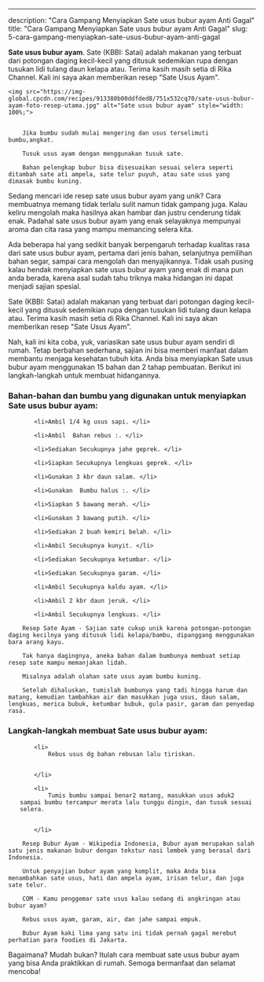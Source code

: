 ---
description: "Cara Gampang Menyiapkan Sate usus bubur ayam Anti Gagal"
title: "Cara Gampang Menyiapkan Sate usus bubur ayam Anti Gagal"
slug: 5-cara-gampang-menyiapkan-sate-usus-bubur-ayam-anti-gagal

<p>
	<strong>Sate usus bubur ayam</strong>. 
	Sate (KBBI: Satai) adalah makanan yang terbuat dari potongan daging kecil-kecil yang ditusuk sedemikian rupa dengan tusukan lidi tulang daun kelapa atau. Terima kasih masih setia di Rika Channel. Kali ini saya akan memberikan resep &#34;Sate Usus Ayam&#34;.
</p>
<p>
	
	<img src="https://img-global.cpcdn.com/recipes/913380b00ddfded8/751x532cq70/sate-usus-bubur-ayam-foto-resep-utama.jpg" alt="Sate usus bubur ayam" style="width: 100%;">
	
	
		Jika bumbu sudah mulai mengering dan usus terselimuti bumbu,angkat.
	
		Tusuk usus ayam dengan menggunakan tusuk sate.
	
		Bahan pelengkap bubur bisa disesuaikan sesuai selera seperti ditambah sate ati ampela, sate telur puyuh, atau sate usus yang dimasak bumbu kuning.
	
</p>

<p>
	Sedang mencari ide resep sate usus bubur ayam yang unik? Cara membuatnya memang tidak terlalu sulit namun tidak gampang juga. Kalau keliru mengolah maka hasilnya akan hambar dan justru cenderung tidak enak. Padahal sate usus bubur ayam yang enak selayaknya mempunyai aroma dan cita rasa yang mampu memancing selera kita.
</p>

<p>
	Ada beberapa hal yang sedikit banyak berpengaruh terhadap kualitas rasa dari sate usus bubur ayam, pertama dari jenis bahan, selanjutnya pemilihan bahan segar, sampai cara mengolah dan menyajikannya. Tidak usah pusing kalau hendak menyiapkan sate usus bubur ayam yang enak di mana pun anda berada, karena asal sudah tahu triknya maka hidangan ini dapat menjadi sajian spesial.
</p>

<p>
	Sate (KBBI: Satai) adalah makanan yang terbuat dari potongan daging kecil-kecil yang ditusuk sedemikian rupa dengan tusukan lidi tulang daun kelapa atau. Terima kasih masih setia di Rika Channel. Kali ini saya akan memberikan resep &#34;Sate Usus Ayam&#34;.
</p>


<p>
	Nah, kali ini kita coba, yuk, variasikan sate usus bubur ayam sendiri di rumah. Tetap berbahan sederhana, sajian ini bisa memberi manfaat dalam membantu menjaga kesehatan tubuh kita. Anda bisa menyiapkan Sate usus bubur ayam menggunakan 15 bahan dan 2 tahap pembuatan. Berikut ini langkah-langkah untuk membuat hidangannya.
</p> 

<h3>Bahan-bahan dan bumbu yang digunakan untuk menyiapkan Sate usus bubur ayam:</h3>

<ol>
	
		<li>Ambil 1/4 kg usus sapi. </li>
	
		<li>Ambil  Bahan rebus :. </li>
	
		<li>Sediakan Secukupnya jahe geprek. </li>
	
		<li>Siapkan Secukupnya lengkuas geprek. </li>
	
		<li>Gunakan 3 kbr daun salam. </li>
	
		<li>Gunakan  Bumbu halus :. </li>
	
		<li>Siapkan 5 bawang merah. </li>
	
		<li>Gunakan 3 bawang putih. </li>
	
		<li>Sediakan 2 buah kemiri belah. </li>
	
		<li>Ambil Secukupnya kunyit. </li>
	
		<li>Sediakan Secukupnya ketumbar. </li>
	
		<li>Sediakan Secukupnya garam. </li>
	
		<li>Ambil Secukupnya kaldu ayam. </li>
	
		<li>Ambil 2 kbr daun jeruk. </li>
	
		<li>Ambil Secukupnya lengkuas. </li>
	
</ol>
<p>
	
		Resep Sate Ayam - Sajian sate cukup unik karena potongan-potongan daging kecilnya yang ditusuk lidi kelapa/bambu, dipanggang menggunakan bara arang kayu.
	
		Tak hanya dagingnya, aneka bahan dalam bumbunya membuat setiap resep sate mampu memanjakan lidah.
	
		Misalnya adalah olahan sate usus ayam bumbu kuning.
	
		Setelah dihaluskan, tumislah bumbunya yang tadi hingga harum dan matang, kemudian tambahkan air dan masukkan juga usus, daun salam, lengkuas, merica bubuk, ketumbar bubuk, gula pasir, garam dan penyedap rasa.
	
</p>


<h3>Langkah-langkah membuat Sate usus bubur ayam:</h3>

<ol>
	
		<li>
			Rebus usus dg bahan rebusan lalu tiriskan.
			
			
		</li>
	
		<li>
			Tumis bumbu sampai benar2 matang, masukkan usus aduk2 sampai bumbu tercampur merata lalu tunggu dingin, dan tusuk sesuai selera.
			
			
		</li>
	
</ol>

<p>
	
		Resep Bubur Ayam - Wikipedia Indonesia, Bubur ayam merupakan salah satu jenis makanan bubur dengan tekstur nasi lembek yang berasal dari Indonesia.
	
		Untuk penyajian bubur ayam yang komplit, maka Anda bisa menambahkan sate usus, hati dan ampela ayam, irisan telur, dan juga sate telur.
	
		COM - Kamu penggemar sate usus kalau sedang di angkringan atau bubur ayam?
	
		Rebus usus ayam, garam, air, dan jahe sampai empuk.
	
		Bubur Ayam kaki lima yang satu ini tidak pernah gagal merebut perhatian para foodies di Jakarta.
	
</p>

<p>
	Bagaimana? Mudah bukan? Itulah cara membuat sate usus bubur ayam yang bisa Anda praktikkan di rumah. Semoga bermanfaat dan selamat mencoba!
</p>

